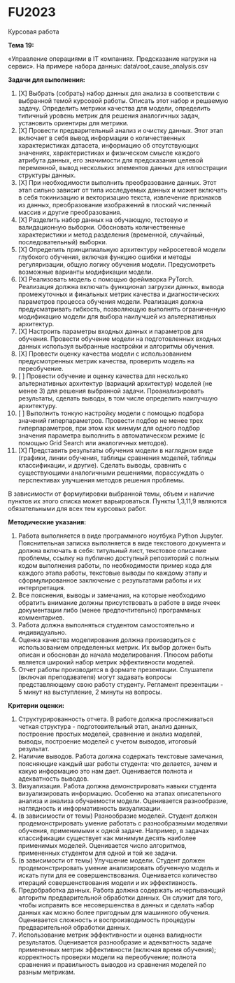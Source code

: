 # FU2023

Курсовая работа

**Тема 19:**

«Управление операциями в IT компаниях. Предсказание нагрузки на
сервис». На примере набора данных: data\root_cause_analysis.csv

**Задачи для выполнения:**

1. [X] Выбрать (собрать) набор данных для анализа в соответствии с выбранной темой курсовой
    работы. Описать этот набор и решаемую задачу. Определить метрики качества для
    модели, определить типичный уровень метрик для решения аналогичных задач,
    установить ориентиры для метрики.
2. [X] Провести предварительный анализ и очистку данных. Этот этап включает в себя вывод
    информации о количественных характеристиках датасета, информацию об
    отсутствующих значениях, характеристиках и физическом смысле каждого атрибута
    данных, его значимости для предсказания целевой переменной, вывод нескольких элементов
    данных для иллюстрации структуры данных.
3. [X] При необходимости выполнить преобразование данных. Этот этап сильно зависит от типа
    исследуемых данных и может включать в себя токинизацию и векторизацию текста,
    извлечение признаков из данных, преобразование изображений в плоский численный
    массив и другие преобразования.
4. [X] Разделить набор данных на обучающую, тестовую и валидационную выборки. Обосновать
    количественные характеристики и метод разделения (временной, случайный,
    последовательный) выборки.
5. [X] Определить принципиальную архитектуру нейросетевой модели глубокого обучения, включая
    функцию ошибки и методы регуляризации, общую логику обучения модели.
    Предусмотреть возможные варианты модификации модели.
6. [X] Реализовать модель с помощью фреймворка PyTorch. Реализация должна включать функционал
    загрузки данных, вывода промежуточных и финальных метрик качества и
    диагностических параметров процесса обучения модели. Реализация должна
    предусматривать гибкость, позволяющую выполнять ограниченную модификацию модели
    для выбора наилучшей из альтернативных архитектур.
7. [X] Настроить параметры входных данных и параметров для обучения. Провести обучение модели на
    подготовленных входных данных используя выбранные настройки и алгоритмы
    обучения.
8. [X] Провести оценку качества модели с использованием предусмотренных метрик качества,
    проверить модель на переобучение.
9. [ ] Провести обучение и оценку качества для несколько альтернативных архитектур (вариаций
    архитектур) моделей (не менее 3) для решения выбранной задачи. Проанализировать
    результаты, сделать выводы, в том числе определить наилучшую архитектуру.
1. [ ] Выполнить тонкую настройку модели с помощью подбора значений гиперпараметров. Провести
     подбор не менее трех гиперпараметров, при этом как минмум для одного подбор
     значения параметра выполнить в автоматическом режиме (с помощью Grid Search или
     аналогичных методов).
1. [X] Представить результаты обучения модели в наглядном виде (графики, линии обучения, таблицы
     сравнения моделей, таблицы классификации, и другие). Сделать выводы, сравнить с
     существующими аналогичными решениями, порассуждать о перспективах улучшения методов
     решения проблемы.

В зависимости от
формулировки выбранной темы, объем и наличие пунктов их этого списка может
варьироваться. Пункты 1,3,11,9 являются обязательными для всех тем курсовых
работ.

**Методические указания:**

1. Работа
   выполняется в виде программного ноутбука Python Jupyter. Пояснительная записка
   выполняется в виде текстового документа и должна включать в себя: титульный
   лист, текстовое описание проблемы, ссылку на публично доступный репозиторий с
   полным кодом выполнения работы, по необходимости пример кода для каждого этапа
   работы, текстовые выводы по каждому этапу и сформулированное заключение с
   результатами работы и их интерпретация.
2. Все
   пояснения, выводы и замечания, на которые необходимо обратить внимание должны
   присутствовать в работе в виде ячеек документации либо (менее предпочтительно)
   программных комментариев.
3. Работа
   должна выполняться студентом самостоятельно и индивидуально.
4. Оценка
   качества моделирования должна производиться с использованием определенных
   метрик. Их выбор должен быть описан и обоснован до начала моделирования. Плюсом
   работы является широкий набор метрик эффективности моделей.
5. Отчет
   работы производится в формате презентации. Слушатели (включая преподавателя)
   могут задавать вопросы представляющему свою работу студенту. Регламент
   презентации - 5 минут на выступление, 2 минуты на вопросы.

**Критерии оценки:**

1. Структурированность
   отчета. В работе должна прослеживаться четкая структура - подготовительный
   этап, анализ данных, построение простых моделей, сравнение и анализ моделей,
   выводы, построение моделей с учетом выводов, итоговый результат.
2. Наличие
   выводов. Работа должна содержать текстовые замечания, поясняющие каждый шаг
   работы студента: что делается, зачем и какую информацию это нам дает.
   Оценивается полнота и адекватность выводов.
3. Визуализация.
   Работа должна демонстрировать навыки студента визуализировать информацию.
   Особенно на этапах описательного анализа и анализа обучаемости модели.
   Оценивается разнообразие, наглядность и информативность визуализации.
4. (в
   зависимости от темы) Разнообразие моделей. Студент должен продемонстрировать
   умение работать с разнообразными моделями обучения, применимыми к одной задаче.
   Например, в задачах классификации существует как минимум десять наиболее
   применимых моделей. Оценивается число алгоритмов, примененных студентом для
   одной и той же задачи.
5. (в
   зависимости от темы) Улучшение модели. Студент должен продемонстрировать умение
   анализировать обученную модель и искать пути для ее совершенствования.
   Оценивается количество итераций совершенствования модели и их эффективность.
6. Предобработка
   данных. Работа должна содержать исчерпывающий алгоритм предварительной
   обработки данных. Он служит для того, чтобы исправить все несовершенства в
   данных и сделать набор данных как можно более пригодным для машинного обучения.
   Оценивается сложность и воспроизводимость процедуры предварительной обработки
   данных.
7. Использование
   метрик эффективности и оценка валидности результатов. Оценивается разнообразие
   и адекватность задаче примененных метрик эффективности (включая время обучения);
   корректность проверки модели на переобучение; полнота сравнения и правильность
   выводов из сравнения моделей по разным метрикам.
